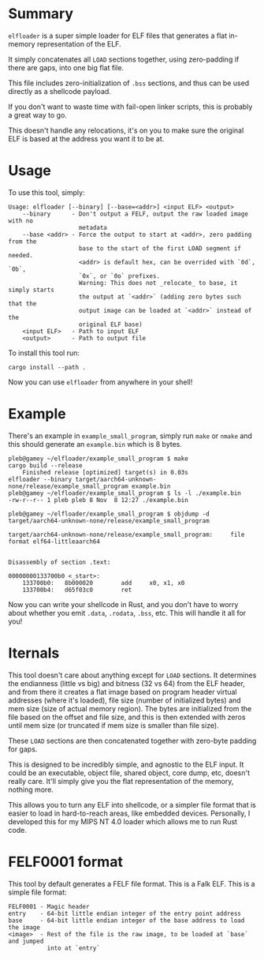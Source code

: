 # Summary

`elfloader` is a super simple loader for ELF files that generates a flat
in-memory representation of the ELF.

It simply concatenates all `LOAD` sections together, using zero-padding if
there are gaps, into one big flat file.

This file includes zero-initialization of `.bss` sections, and thus can be used
directly as a shellcode payload.

If you don't want to waste time with fail-open linker scripts, this is probably
a great way to go.

This doesn't handle any relocations, it's on you to make sure the original ELF
is based at the address you want it to be at.

# Usage

To use this tool, simply:

```
Usage: elfloader [--binary] [--base=<addr>] <input ELF> <output>
    --binary      - Don't output a FELF, output the raw loaded image with no
                    metadata
    --base <addr> - Force the output to start at <addr>, zero padding from the
                    base to the start of the first LOAD segment if needed.
                    <addr> is default hex, can be overrided with `0d`, `0b`,
                    `0x`, or `0o` prefixes.
                    Warning: This does not _relocate_ to base, it simply starts
                    the output at `<addr>` (adding zero bytes such that the
                    output image can be loaded at `<addr>` instead of the
                    original ELF base)
    <input ELF>   - Path to input ELF
    <output>      - Path to output file
```

To install this tool run:

`cargo install --path .`

Now you can use `elfloader` from anywhere in your shell!

# Example

There's an example in `example_small_program`, simply run `make` or `nmake`
and this should generate an `example.bin` which is 8 bytes.

```
pleb@gamey ~/elfloader/example_small_program $ make
cargo build --release
    Finished release [optimized] target(s) in 0.03s
elfloader --binary target/aarch64-unknown-none/release/example_small_program example.bin
pleb@gamey ~/elfloader/example_small_program $ ls -l ./example.bin 
-rw-r--r-- 1 pleb pleb 8 Nov  8 12:27 ./example.bin

pleb@gamey ~/elfloader/example_small_program $ objdump -d target/aarch64-unknown-none/release/example_small_program

target/aarch64-unknown-none/release/example_small_program:     file format elf64-littleaarch64


Disassembly of section .text:

00000000133700b0 <_start>:
    133700b0:   8b000020        add     x0, x1, x0
    133700b4:   d65f03c0        ret
```

Now you can write your shellcode in Rust, and you don't have to worry about
whether you emit `.data`, `.rodata`, `.bss`, etc. This will handle it all for
you!

# Iternals

This tool doesn't care about anything except for `LOAD` sections. It determines
the endianness (little vs big) and bitness (32 vs 64) from the ELF header,
and from there it creates a flat image based on program header virtual
addresses (where it's loaded), file size (number of initialized bytes) and
mem size (size of actual memory region). The bytes are initialized from the
file based on the offset and file size, and this is then extended with zeros
until mem size (or truncated if mem size is smaller than file size).

These `LOAD` sections are then concatenated together with zero-byte padding
for gaps.

This is designed to be incredibly simple, and agnostic to the ELF input. It
could be an executable, object file, shared object, core dump, etc, doesn't
really care. It'll simply give you the flat representation of the memory,
nothing more.

This allows you to turn any ELF into shellcode, or a simpler file format that
is easier to load in hard-to-reach areas, like embedded devices. Personally,
I developed this for my MIPS NT 4.0 loader which allows me to run Rust code.

# FELF0001 format

This tool by default generates a FELF file format. This is a Falk ELF. This
is a simple file format:

```
FELF0001 - Magic header
entry    - 64-bit little endian integer of the entry point address
base     - 64-bit little endian integer of the base address to load the image
<image>  - Rest of the file is the raw image, to be loaded at `base` and jumped
           into at `entry`
```

